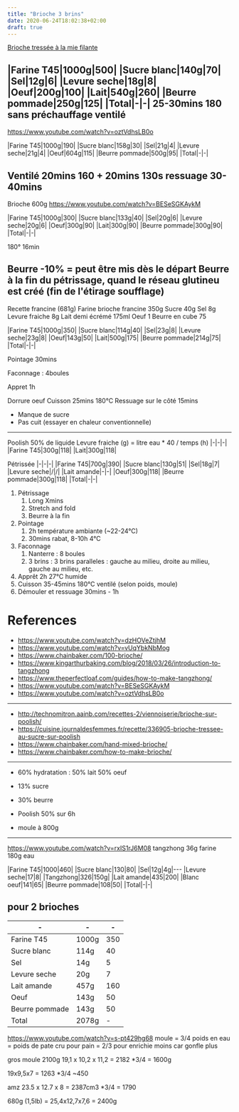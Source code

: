 ```yaml
---
title: "Brioche 3 brins"
date: 2020-06-24T18:02:38+02:00
draft: true
---
```


[Brioche tressée à la mie filante](https://www.cookomix.com/recettes/brioche-tressee-mie-filante-thermomix/)

|Farine T45|1000g|500|
|Sucre blanc|140g|70|
|Sel|12g|6|
|Levure seche|18g|8|
|Oeuf|200g|100|
|Lait|540g|260|
|Beurre pommade|250g|125|
|Total|-|-|
25-30mins 180 sans préchauffage ventilé
---
https://www.youtube.com/watch?v=oztVdhsLB0o

|Farine T45|1000g|190|
|Sucre blanc|158g|30|
|Sel|21g|4|
|Levure seche|21g|4|
|Oeuf|604g|115|
|Beurre pommade|500g|95|
|Total|-|-|

Ventilé 20mins 160 + 20mins 130s
ressuage 30-40mins
---
Brioche 600g
https://www.youtube.com/watch?v=BESeSGKAykM

|Farine T45|1000g|300|
|Sucre blanc|133g|40|
|Sel|20g|6|
|Levure seche|20g|6|
|Oeuf|300g|90|
|Lait|300g|90|
|Beurre pommade|300g|90|
|Total|-|-|

180° 16min


Beurre -10% = peut être mis dès le départ
Beurre à la fin du pétrissage, quand le réseau glutineu est créé (fin de l'étirage soufflage)
---
Recette francine (681g)
Farine brioche francine 350g
Sucre 40g
Sel 8g
Levure fraiche 8g
Lait demi écrémé 175ml
Oeuf 1
Beurre en cube 75

|Farine T45|1000g|350|
|Sucre blanc|114g|40|
|Sel|23g|8|
|Levure seche|23g|8|
|Oeuf|143g|50|
|Lait|500g|175|
|Beurre pommade|214g|75|
|Total|-|-|


Pointage 30mins

Faconnage : 4boules 

Appret 1h

Dorrure oeuf
Cuisson 25mins 180°C
Ressuage sur le côté 15mins

- Manque de sucre
- Pas cuit (essayer en chaleur conventionnelle)


---

Poolish 50% de liquide
Levure fraiche (g) = litre eau * 40 / temps (h)
|-|-|-|
|Farine T45|300g|118|
|Lait|300g|118|

Pétrissée
|-|-|-|
|Farine T45|700g|390|
|Sucre blanc|130g|51|
|Sel|18g|7|
|Levure seche|/|/|
|Lait amande|-|-|
|Oeuf|300g|118|
|Beurre pommade|300g|118|
|Total|-|-|

1. Pétrissage
   1. Long Xmins
   2. Stretch and fold
   3. Beurre à la fin
2. Pointage
   1. 2h température ambiante (~22-24°C)
   2. 30mins rabat, 8-10h 4°C
3. Faconnage
   1. Nanterre : 8 boules
   2. 3 brins : 3 brins paralleles : gauche au milieu, droite au milieu, gauche au milieu, etc.
4. Apprêt 2h 27°C humide
5. Cuisson 35-45mins 180°C ventilé (selon poids, moule)
6. Démouler et ressuage 30mins - 1h


# References
- https://www.youtube.com/watch?v=dzHOVeZtjhM
- https://www.youtube.com/watch?v=vUqYbkNbMog
- https://www.chainbaker.com/100-brioche/
- https://www.kingarthurbaking.com/blog/2018/03/26/introduction-to-tangzhong
- https://www.theperfectloaf.com/guides/how-to-make-tangzhong/
- https://www.youtube.com/watch?v=BESeSGKAykM
- https://www.youtube.com/watch?v=oztVdhsLB0o
---
- http://technomitron.aainb.com/recettes-2/viennoiserie/brioche-sur-poolish/
- https://cuisine.journaldesfemmes.fr/recette/336905-brioche-tressee-au-sucre-sur-poolish
- https://www.chainbaker.com/hand-mixed-brioche/
- https://www.chainbaker.com/how-to-make-brioche/
---
- 60% hydratation : 50% lait 50% oeuf
- 13% sucre
- 30% beurre
- Poolish 50% sur 6h

- moule à 800g

---
https://www.youtube.com/watch?v=rxIS1rJ6M08
tangzhong 36g farine 180g eau

|Farine T45|1000|460|
|Sucre blanc|130|80|
|Sel|12g|4g|---
|Levure seche|17|8|
|Tangzhong|326|150g|
|Lait amande|435|200|
|Blanc oeuf|141|65|
|Beurre pommade|108|50|
|Total|-|-|

pour 2 brioches
---
| - | - | - |
|-|-|-|
|Farine T45|1000g|350|
|Sucre blanc|114g|40|
|Sel|14g|5|
|Levure seche|20g|7|
|Lait amande|457g|160|
|Oeuf|143g|50|
|Beurre pommade|143g|50|
|Total|2078g|-|

https://www.youtube.com/watch?v=s-pt429hg68
moule = 3/4 poids en eau = poids de pate cru pour pain
      = 2/3 pour enrichie moins car gonfle plus

gros moule 2100g
19,1 x 10,2 x 11,2 =  2182 *3/4 = 1600g

19x9,5x7 = 1263 *3/4
~450

amz 23.5 x 12.7 x 8 = 2387cm3 *3/4 = 1790

680g (1,5lb) = 25,4x12,7x7,6 = 2400g

